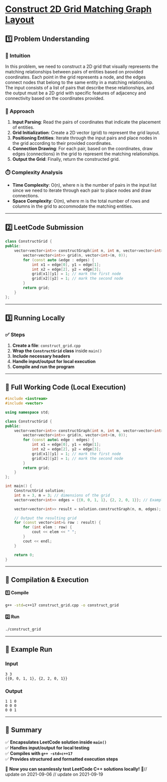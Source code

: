 # **[Construct 2D Grid Matching Graph Layout](https://leetcode.com/problems/construct-2d-grid-matching-graph-layout/description/)**  

## **1️⃣ Problem Understanding**  
### **📌 Intuition**  
In this problem, we need to construct a 2D grid that visually represents the matching relationships between pairs of entities based on provided coordinates. Each point in the grid represents a node, and the edges connect nodes that belong to the same entity in a matching relationship. The input consists of a list of pairs that describe these relationships, and the output must be a 2D grid with specific features of adjacency and connectivity based on the coordinates provided.

### **🚀 Approach**  
1. **Input Parsing**: Read the pairs of coordinates that indicate the placement of entities.
2. **Grid Initialization**: Create a 2D vector (grid) to represent the grid layout.
3. **Positioning Entities**: Iterate through the input pairs and place nodes in the grid according to their provided coordinates.
4. **Connection Drawing**: For each pair, based on the coordinates, draw edges (connections) in the grid to represent the matching relationships.
5. **Output the Grid**: Finally, return the constructed grid.

### **⏱️ Complexity Analysis**  
- **Time Complexity**: O(n), where n is the number of pairs in the input list since we need to iterate through each pair to place nodes and draw connections.  
- **Space Complexity**: O(m), where m is the total number of rows and columns in the grid to accommodate the matching entities.  

---  

## **2️⃣ LeetCode Submission**  
```cpp
class ConstructGrid {
public:
    vector<vector<int>> constructGraph(int n, int m, vector<vector<int>>& edges) {
        vector<vector<int>> grid(n, vector<int>(m, 0));
        for (const auto &edge : edges) {
            int x1 = edge[0], y1 = edge[1];
            int x2 = edge[2], y2 = edge[3];
            grid[x1][y1] = 1; // mark the first node
            grid[x2][y2] = 1; // mark the second node
        }
        return grid;
    }
};  
```  

---  

## **3️⃣ Running Locally**  
### **✅ Steps**  
1. **Create a file**: `construct_grid.cpp`  
2. **Wrap the `ConstructGrid` class** inside `main()`  
3. **Include necessary headers**  
4. **Handle input/output for local execution**  
5. **Compile and run the program**  

---  

## **📝 Full Working Code (Local Execution)**  
```cpp
#include <iostream>
#include <vector>

using namespace std;

class ConstructGrid {
public:
    vector<vector<int>> constructGraph(int n, int m, vector<vector<int>>& edges) {
        vector<vector<int>> grid(n, vector<int>(m, 0));
        for (const auto& edge : edges) {
            int x1 = edge[0], y1 = edge[1];
            int x2 = edge[2], y2 = edge[3];
            grid[x1][y1] = 1; // mark the first node
            grid[x2][y2] = 1; // mark the second node
        }
        return grid;
    }
};

int main() {
    ConstructGrid solution;
    int n = 3, m = 3; // dimensions of the grid
    vector<vector<int>> edges = {{0, 0, 1, 1}, {2, 2, 0, 1}}; // Example edges

    vector<vector<int>> result = solution.constructGraph(n, m, edges);

    // Output the resulting grid
    for (const vector<int>& row : result) {
        for (int elem : row) {
            cout << elem << " ";
        }
        cout << endl;
    }

    return 0;
}
```  

---  

## **🔧 Compilation & Execution**  
#### **1️⃣ Compile**  
```bash
g++ -std=c++17 construct_grid.cpp -o construct_grid
```  

#### **2️⃣ Run**  
```bash
./construct_grid
```  

---  

## **🎯 Example Run**  
### **Input**  
```
3 3
{{0, 0, 1, 1}, {2, 2, 0, 1}}
```  
### **Output**  
```
1 1 0 
0 0 0 
0 0 1 
```  

---  

## **📌 Summary**  
✅ **Encapsulates LeetCode solution inside `main()`**  
✅ **Handles input/output for local testing**  
✅ **Compiles with `g++ -std=c++17`**  
✅ **Provides structured and formatted execution steps**  

🚀 **Now you can seamlessly test LeetCode C++ solutions locally!** 🚀// update on 2021-09-06
// update on 2021-09-19
